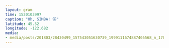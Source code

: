 ```yaml
---
layout: gram
time: 1520103997
caption: "Oh, SIMBA! 😻"
latitude: 45.52
longitude: -122.682
media:
- media/posts/201803/28430499_157543051630739_1999111674887405568_n_17856186475224731.jpg
---
```

